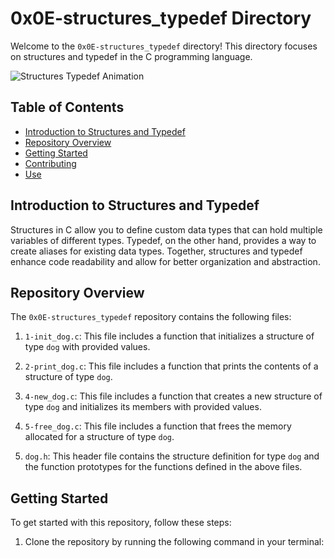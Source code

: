 # 0x0E-structures_typedef Directory

Welcome to the `0x0E-structures_typedef` directory! This directory focuses on structures and typedef in the C programming language.

![Structures Typedef Animation]([https://media.giphy.com/media/SY8wOujKShg5i/giphy.gif](https://s3.amazonaws.com/alx-intranet.hbtn.io/uploads/medias/2021/3/50af78a28a081e809856d4cdbde2d7ca9d4aa93d.jpg))

## Table of Contents

- [Introduction to Structures and Typedef](#introduction-to-structures-and-typedef)
- [Repository Overview](#repository-overview)
- [Getting Started](#getting-started)
- [Contributing](#contributing)
- [Use](#use)

## Introduction to Structures and Typedef

Structures in C allow you to define custom data types that can hold multiple variables of different types. Typedef, on the other hand, provides a way to create aliases for existing data types. Together, structures and typedef enhance code readability and allow for better organization and abstraction.

## Repository Overview

The `0x0E-structures_typedef` repository contains the following files:

1. `1-init_dog.c`: This file includes a function that initializes a structure of type `dog` with provided values.

2. `2-print_dog.c`: This file includes a function that prints the contents of a structure of type `dog`.

3. `4-new_dog.c`: This file includes a function that creates a new structure of type `dog` and initializes its members with provided values.

4. `5-free_dog.c`: This file includes a function that frees the memory allocated for a structure of type `dog`.

5. `dog.h`: This header file contains the structure definition for type `dog` and the function prototypes for the functions defined in the above files.

## Getting Started

To get started with this repository, follow these steps:

1. Clone the repository by running the following command in your terminal:
